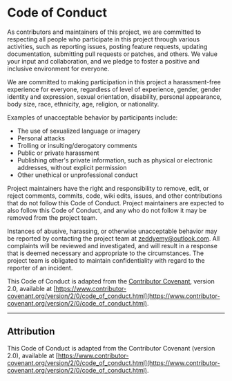 # Code of Conduct

As contributors and maintainers of this project, we are committed to respecting all people who participate in this project through various activities, such as reporting issues, posting feature requests, updating documentation, submitting pull requests or patches, and others. We value your input and collaboration, and we pledge to foster a positive and inclusive environment for everyone.

We are committed to making participation in this project a harassment-free experience for everyone, regardless of level of experience, gender, gender identity and expression, sexual orientation, disability, personal appearance, body size, race, ethnicity, age, religion, or nationality.

Examples of unacceptable behavior by participants include:

- The use of sexualized language or imagery
- Personal attacks
- Trolling or insulting/derogatory comments
- Public or private harassment
- Publishing other's private information, such as physical or electronic addresses, without explicit permission
- Other unethical or unprofessional conduct

Project maintainers have the right and responsibility to remove, edit, or reject comments, commits, code, wiki edits, issues, and other contributions that do not follow this Code of Conduct. Project maintainers are expected to also follow this Code of Conduct, and any who do not follow it may be removed from the project team.

Instances of abusive, harassing, or otherwise unacceptable behavior may be reported by contacting the project team at [zeddyemy@outlook.com](mailto:zeddyemy@outlook.com). All complaints will be reviewed and investigated, and will result in a response that is deemed necessary and appropriate to the circumstances. The project team is obligated to maintain confidentiality with regard to the reporter of an incident.

This Code of Conduct is adapted from the [Contributor Covenant](https://www.contributor-covenant.org/), version 2.0, available at [https://www.contributor-covenant.org/version/2/0/code_of_conduct.html](https://www.contributor-covenant.org/version/2/0/code_of_conduct.html).

---

## Attribution

This Code of Conduct is adapted from the Contributor Covenant (version 2.0), available at [https://www.contributor-covenant.org/version/2/0/code_of_conduct.html](https://www.contributor-covenant.org/version/2/0/code_of_conduct.html).